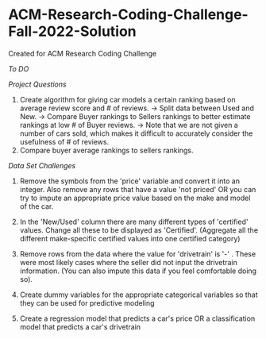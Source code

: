 # ACM-Research-Coding-Challenge-Fall-2022-Solution
Created for ACM Research Coding Challenge

*To DO*

_Project Questions_
1. Create algorithm for giving car models a certain ranking based on average review score and # of reviews.
-> Split data between Used and New.
-> Compare Buyer rankings to Sellers rankings to better estimate rankings at low # of Buyer reviews.
-> Note that we are not given a number of cars sold, which makes it difficult to accurately consider the usefulness of # of reviews.
2. Compare buyer average rankings to sellers rankings.

_Data Set Challenges_

1. Remove the symbols from the 'price' variable and convert it into an integer. Also remove any rows that have a value 'not priced' OR you can try to impute an appropriate price value based on the make and model of the car.

2. In the 'New/Used' column there are many different types of 'certified' values. Change all these to be displayed as 'Certified'. (Aggregate all the different make-specific certified values into one certified category)

3. Remove rows from the data where the value for 'drivetrain' is '-' . These were most likely cases where the seller did not input the drivetrain information. (You can also impute this data if you feel comfortable doing so).

4. Create dummy variables for the appropriate categorical variables so that they can be used for predictive modeling

5. Create a regression model that predicts a car's price OR a classification model that predicts a car's drivetrain
